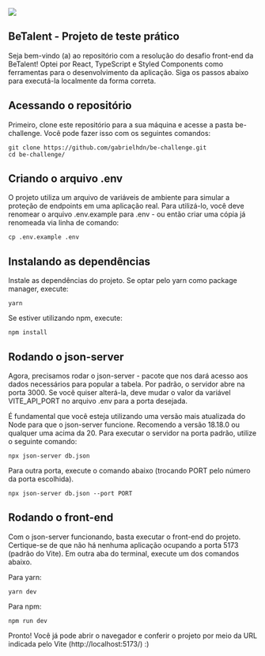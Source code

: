 ![](https://i.imgur.com/tJ2RKzL.png)

## BeTalent - Projeto de teste prático

Seja bem-vindo (a) ao repositório com a resolução do desafio front-end da BeTalent! Optei por React, TypeScript e Styled Components como ferramentas para o desenvolvimento da aplicação. Siga os passos abaixo para executá-la localmente da forma correta.

## Acessando o repositório

Primeiro, clone este repositório para a sua máquina e acesse a pasta be-challenge. Você pode fazer isso com os seguintes comandos:

```
git clone https://github.com/gabrielhdn/be-challenge.git
cd be-challenge/
```

## Criando o arquivo .env

O projeto utiliza um arquivo de variáveis de ambiente para simular a proteção de endpoints em uma aplicação real. Para utilizá-lo, você deve renomear o arquivo .env.example para .env - ou então criar uma cópia já renomeada via linha de comando:

```
cp .env.example .env
```

## Instalando as dependências

Instale as dependências do projeto. Se optar pelo yarn como package manager, execute:

```
yarn
```

Se estiver utilizando npm, execute:

```
npm install
```

## Rodando o json-server

Agora, precisamos rodar o json-server - pacote que nos dará acesso aos dados necessários para popular a tabela. Por padrão, o servidor abre na porta 3000. Se você quiser alterá-la, deve mudar o valor da variável VITE_API_PORT no arquivo .env para a porta desejada.

É fundamental que você esteja utilizando uma versão mais atualizada do Node para que o json-server funcione. Recomendo a versão 18.18.0 ou qualquer uma acima da 20. Para executar o servidor na porta padrão, utilize o seguinte comando:

```
npx json-server db.json
```

Para outra porta, execute o comando abaixo (trocando PORT pelo número da porta escolhida).

```
npx json-server db.json --port PORT
```

## Rodando o front-end

Com o json-server funcionando, basta executar o front-end do projeto. Certique-se de que não há nenhuma aplicação ocupando a porta 5173 (padrão do Vite). Em outra aba do terminal, execute um dos comandos abaixo.

Para yarn:

```
yarn dev
```

Para npm:

```
npm run dev
```

Pronto! Você já pode abrir o navegador e conferir o projeto por meio da URL indicada pelo Vite (http://localhost:5173/) :)
